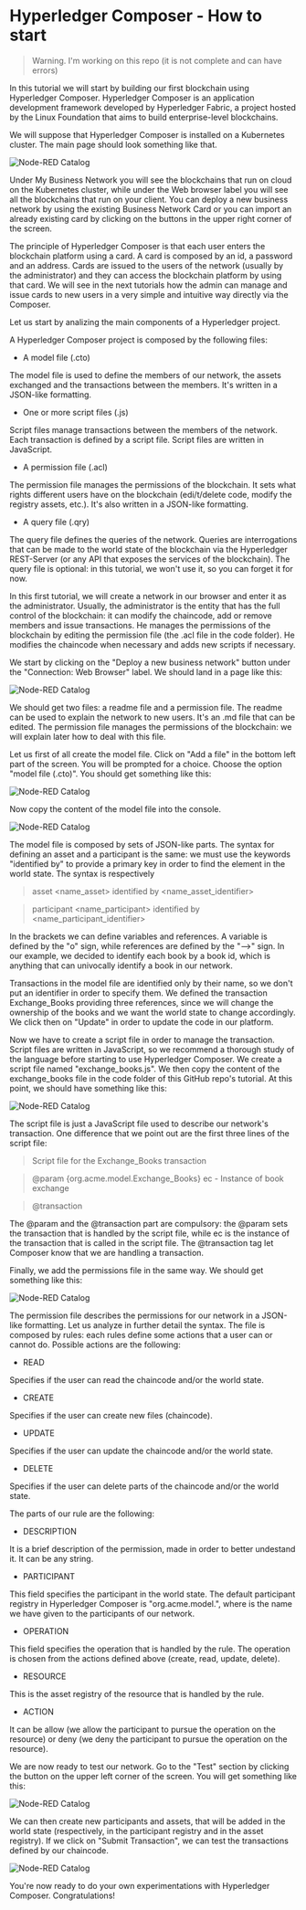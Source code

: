 
# Hyperledger Composer - How to start 

> Warning. I'm working on this repo (it is not complete and can have errors) 

In this tutorial we will start by building our first blockchain using Hyperledger Composer. Hyperledger Composer is an application development framework developed by Hyperledger Fabric, a project hosted by the Linux Foundation that aims to build enterprise-level blockchains. 

We will suppose that Hyperledger Composer is installed on a Kubernetes cluster. The main page should look something like that. 


![Node-RED Catalog](https://github.com/GuidoRocco/Blockchain-Tutorials/blob/master/Hyperledger%20Composer%20-%20How%20to%20start/images/Picture_main.png) 

Under My Business Network you will see the blockchains that run on cloud on the Kubernetes cluster, while under the Web browser label you will see all the blockchains that run on your client. You can deploy a new business network by using the existing Business Network Card or you can import an already existing card by clicking on the buttons in the upper right corner of the screen. 

The principle of Hyperledger Composer is that each user enters the blockchain platform using a card. A card is composed by an id, a password and an address. Cards are issued to the users of the network (usually by the administrator) and they can access the blockchain platform by using that card. We will see in the next tutorials how the admin can manage and issue cards to new users in a very simple and intuitive way directly via the Composer. 

Let us start by analizing the main components of a Hyperledger project. 

A Hyperledger Composer project is composed by the following files: 

- A model file (.cto) 

The model file is used to define the members of our network, the assets exchanged and the transactions between the members. It's written in a JSON-like formatting. 

- One or more script files (.js) 

Script files manage transactions between the members of the network. Each transaction is defined by a script file. Script files are written in JavaScript. 

- A permission file (.acl) 

The permission file manages the permissions of the blockchain. It sets what rights different users have on the blockchain (edi/t/delete code, modify the registry assets, etc.). It's also written in a JSON-like formatting. 

- A query file (.qry) 

The query file defines the queries of the network. Queries are interrogations that can be made to the world state of the blockchain via the Hyperledger REST-Server (or any API that exposes the services of the blockchain). The query file is optional: in this tutorial, we won't use it, so you can forget it for now. 

In this first tutorial, we will create a network in our browser and enter it as the administrator. Usually, the administrator is the entity that has the full control of the blockchain: it can modify the chaincode, add or remove members and issue transactions. He manages the permissions of the blockchain by editing the permission file (the .acl file in the code folder). He modifies the chaincode when necessary and adds new scripts if necessary. 

We start by clicking on the "Deploy a new business network" button under the "Connection: Web Browser" label. We should land in a page like this: 


![Node-RED Catalog](https://github.com/GuidoRocco/Blockchain-Tutorials/blob/master/Hyperledger%20Composer%20-%20How%20to%20start/images/Picture_1.png) 


We should get two files: a readme file and a permission file. The readme can be used to explain the network to new users. It's an .md file that can be edited. The permission file manages the permissions of the blockchain: we will explain later how to deal with this file. 


Let us first of all create the model file. Click on "Add a file" in the bottom left part of the screen. You will be prompted for a choice. Choose the option "model file (.cto)". You should get something like this: 


![Node-RED Catalog](https://github.com/GuidoRocco/Blockchain-Tutorials/blob/master/Hyperledger%20Composer%20-%20How%20to%20start/images/Picture_2.png) 

Now copy the content of the model file into the console. 


![Node-RED Catalog](https://github.com/GuidoRocco/Blockchain-Tutorials/blob/master/Hyperledger%20Composer%20-%20How%20to%20start/images/Picture_4.png) 


The model file is composed by sets of JSON-like parts. The syntax for defining an asset and a participant is the same: we must use the keywords "identified by" to provide a primary key in order to find the element in the world state. The syntax is respectively 

> asset <name_asset> identified by <name_asset_identifier> 

> participant <name_participant> identified by <name_participant_identifier> 

In the brackets we can define variables and references. A variable is defined by the "o" sign, while references are defined by the "-->" sign. In our example, we decided to identify each book by a book id, which is anything that can univocally identify a book in our network. 

Transactions in the model file are identified only by their name, so we don't put an identifier in order to specify them. We defined the transaction Exchange_Books providing three references, since we will change the ownership of the books and we want the world state to change accordingly. 
We click then on "Update" in order to update the code in our platform. 

Now we have to create a script file in order to manage the transaction. Script files are written in JavaScript, so we recommend a thorough study of the language before starting to use Hyperledger Composer. 
We create a script file named "exchange_books.js". We then copy the content of the exchange_books file in the code folder of this GitHub repo's tutorial. 
At this point, we should have something like this: 

![Node-RED Catalog](https://github.com/GuidoRocco/Blockchain-Tutorials/blob/master/Hyperledger%20Composer%20-%20How%20to%20start/images/Picture_5.png) 

The script file is just a JavaScript file used to describe our network's transaction. One difference that we point out are the first three lines of the script file: 

> Script file for the Exchange_Books transaction 
 
 > @param {org.acme.model.Exchange_Books} ec - Instance of book exchange 
 
 > @transaction 
 
 The @param and the @transaction part are compulsory: the @param sets the transaction that is handled by the script file, while ec is the instance of the transaction that is called in the script file. The @transaction tag let Composer know that we are handling a transaction. 
 
 Finally, we add the permissions file in the same way. We should get something like this: 
 
 
 ![Node-RED Catalog](https://github.com/GuidoRocco/Blockchain-Tutorials/blob/master/Hyperledger%20Composer%20-%20How%20to%20start/images/Picture_6.png) 
 
 
 The permission file describes the permissions for our network in a JSON-like formatting. Let us analyze in further detail the syntax. The file is composed by rules: each rules define some actions that a user can or cannot do. Possible actions are the following: 
 
 - READ 
 
 Specifies if the user can read the chaincode and/or the world state. 
 
 - CREATE 
 
 Specifies if the user can create new files (chaincode). 
 
 - UPDATE 
 
 Specifies if the user can update the chaincode and/or the world state. 
 

 - DELETE 
 
 Specifies if the user can delete parts of the chaincode and/or the world state. 
 
 
 
 
 The parts of our rule are the following: 
 
 - DESCRIPTION 
 
 It is a brief description of the permission, made in order to better undestand it. It can be any string. 
 
 - PARTICIPANT 
 
 This field specifies the participant in the world state. The default participant registry in Hyperledger Composer is "org.acme.model.<Participant>", where <Participant> is the name we have given to the participants of our network. 
  
  - OPERATION 
  
  This field specifies the operation that is handled by the rule. The operation is chosen from the actions defined above (create, read, update, delete). 
  
  - RESOURCE 
  
  This is the asset registry of the resource that is handled by the rule. 
  
  - ACTION 
  
  It can be allow (we allow the participant to pursue the operation on the resource) or deny (we deny the participant to pursue the operation on the resource). 
  


We are now ready to test our network. Go to the "Test" section by clicking the button on the upper left corner of the screen. You will get something like this: 


 ![Node-RED Catalog](https://github.com/GuidoRocco/Blockchain-Tutorials/blob/master/Hyperledger%20Composer%20-%20How%20to%20start/images/Picture_7.png) 
 
 
 We can then create new participants and assets, that will be added in the world state (respectively, in the participant registry and in the asset registry). If we click on "Submit Transaction", we can test the transactions defined by our chaincode. 
 
 
  ![Node-RED Catalog](https://github.com/GuidoRocco/Blockchain-Tutorials/blob/master/Hyperledger%20Composer%20-%20How%20to%20start/images/Picture_8.png) 
  

You're now ready to do your own experimentations with Hyperledger Composer. Congratulations! 



